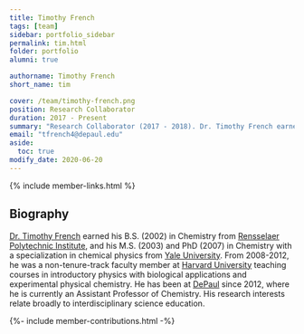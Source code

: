 ```yaml
---
title: Timothy French
tags: [team]
sidebar: portfolio_sidebar
permalink: tim.html
folder: portfolio
alumni: true

authorname: Timothy French
short_name: tim

cover: /team/timothy-french.png
position: Research Collaborator
duration: 2017 - Present
summary: "Research Collaborator (2017 - 2018). Dr. Timothy French earned his B.S. (2002) in Chemistry from Rensselaer Polytechnic Institute, and his M.S. (2003) and PhD (2007) in Chemistry with a specialization in chemical physics from Yale University."
email: "tfrench4@depaul.edu"
aside:
  toc: true  
modify_date: 2020-06-20    
---
```

{% include member-links.html %}

## Biography

[Dr. Timothy French](https://csh.depaul.edu/faculty-staff/faculty-a-z/Pages/chemistry/timothy-french.aspx) earned his B.S. (2002) in Chemistry from [Rensselaer Polytechnic Institute](https://www.rpi.edu/), and his M.S. (2003) and PhD (2007) in Chemistry with a specialization in chemical physics from [Yale University](https://www.yale.edu/).  From 2008-2012, he was a non-tenure-track faculty member at [Harvard University](https://www.harvard.edu/) teaching courses in introductory physics with biological applications and experimental physical chemistry.  He has been at [DePaul](https://www.depaul.edu/) since 2012, where he is currently an Assistant Professor of Chemistry.  His research interests relate broadly to interdisciplinary science education.

{%- include member-contributions.html -%}